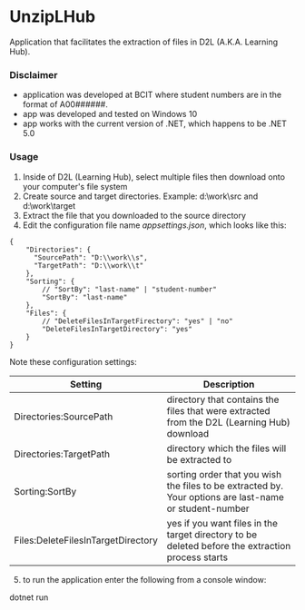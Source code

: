 # UnzipLHub
Application that facilitates the extraction of files in D2L (A.K.A. Learning Hub).

### Disclaimer
* application was developed at BCIT where student numbers are in the format of A00######.
* app was developed and tested on Windows 10
* app works with the current version of .NET, which happens to be .NET 5.0

### Usage
1. Inside of D2L (Learning Hub), select multiple files then download onto your computer's file system
2. Create source and target directories. Example: d:\work\src and d:\work\target
3. Extract the file that you downloaded to the source directory
4. Edit the configuration file name *appsettings.json*, which looks like this:

```
{
    "Directories": {
      "SourcePath": "D:\\work\\s",
      "TargetPath": "D:\\work\\t"
    },
    "Sorting": {
        // "SortBy": "last-name" | "student-number"
        "SortBy": "last-name"
    },
    "Files": {
        // "DeleteFilesInTargetFirectory": "yes" | "no"
        "DeleteFilesInTargetDirectory": "yes"
    }
}
```
  
Note these configuration settings:

| Setting                      | Description                                                                                            |
| ---------------------------- | ------------------------------------------------------------------------------------------------------ |
| Directories:SourcePath                   | directory that contains the files that were extracted from the D2L (Learning Hub) download             |
| Directories:TargetPath                   | directory which the files will be extracted to                                                         |
| Sorting:SortBy                       | sorting order that you wish the files to be extracted by. Your options are last-name or student-number |
| Files:DeleteFilesInTargetDirectory | yes if you want files in the target directory to be deleted before the extraction process starts       |

5. to run the application enter the following from a console window:

dotnet run
